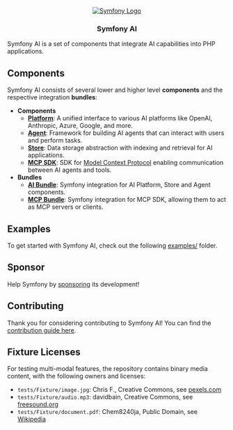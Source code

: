 <p align="center"><a href="https://symfony.com" target="_blank">
    <img src="https://symfony.com/logos/symfony_dynamic_01.svg" alt="Symfony Logo">
</a></p>

<h3 align="center">
    Symfony AI
</h3>

Symfony AI is a set of components that integrate AI capabilities into PHP applications.

## Components

Symfony AI consists of several lower and higher level **components** and the respective integration **bundles**:

* **Components**
  * **[Platform](src/platform/README.md)**: A unified interface to various AI platforms like OpenAI, Anthropic, Azure, Google, and more.
  * **[Agent](src/agent/README.md)**: Framework for building AI agents that can interact with users and perform tasks.
  * **[Store](src/store/README.md)**: Data storage abstraction with indexing and retrieval for AI applications.
  * **[MCP SDK](src/mcp-sdk/README.md)**: SDK for [Model Context Protocol](https://modelcontextprotocol.io) enabling communication between AI agents and tools.
* **Bundles**
  * **[AI Bundle](src/ai-bundle/README.md)**: Symfony integration for AI Platform, Store and Agent components.
  * **[MCP Bundle](src/mcp-bundle/README.md)**: Symfony integration for MCP SDK, allowing them to act as MCP servers or clients.

## Examples

To get started with Symfony AI, check out the following [examples/](./examples) folder.


## Sponsor

Help Symfony by [sponsoring](https://symfony.com/sponsor) its development!

## Contributing

Thank you for considering contributing to Symfony AI! You can find the [contribution guide here](CONTRIBUTING.md).

## Fixture Licenses

For testing multi-modal features, the repository contains binary media content, with the following owners and licenses:

* `tests/Fixture/image.jpg`: Chris F., Creative Commons, see [pexels.com](https://www.pexels.com/photo/blauer-und-gruner-elefant-mit-licht-1680755/)
* `tests/Fixture/audio.mp3`: davidbain, Creative Commons, see [freesound.org](https://freesound.org/people/davidbain/sounds/136777/)
* `tests/Fixture/document.pdf`: Chem8240ja, Public Domain, see [Wikipedia](https://en.m.wikipedia.org/wiki/File:Re_example.pdf)
